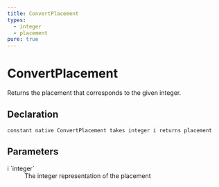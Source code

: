 ```yaml
---
title: ConvertPlacement
types:
  - integer
  - placement
pure: true
---
```


# ConvertPlacement
Returns the placement that corresponds to the given integer.

## Declaration

```
constant native ConvertPlacement takes integer i returns placement
```

## Parameters
<dl>
  <dt>i `integer`</dt>
  <dd>The integer representation of the placement</dd>
</dl>